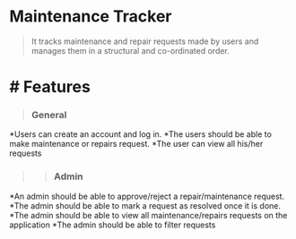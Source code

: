 # Maintenance Tracker

> It tracks maintenance and repair requests made by users and manages them in a structural and co-ordinated order.

# # Features

> ### General
*Users can create an account and log in.
*The users should be able to make maintenance or repairs request.
*The user can view all his/her requests

> > ### Admin
*An admin should be able to approve/reject a repair/maintenance request.
*The admin should be able to mark a request as resolved once it is done.
*The admin should be able to view all maintenance/repairs requests on the application
*The admin should be able to filter requests
